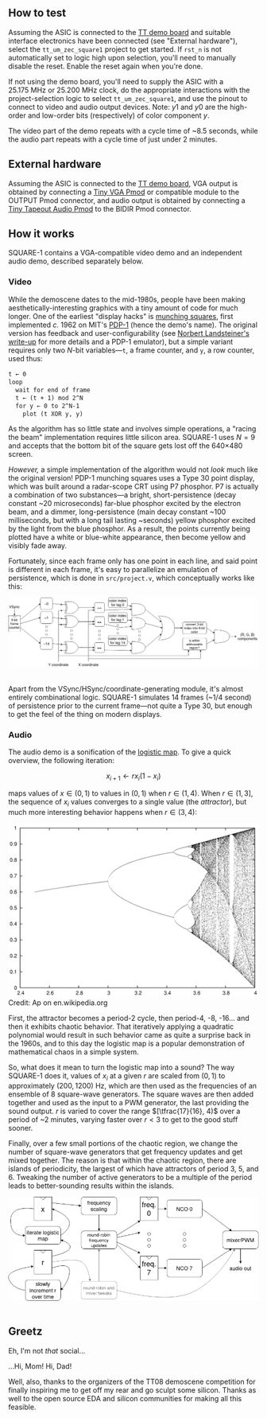 ## How to test

Assuming the ASIC is connected to the [TT demo board]
and suitable interface electronics have been connected (see "External hardware"),
select the `tt_um_zec_square1` project to get started.
If `rst_n` is not automatically set to logic high upon selection, you'll need to manually disable the reset.
Enable the reset again when you're done.

If not using the demo board, you'll need to supply the ASIC with a
25.175&nbsp;MHz or 25.200&nbsp;MHz clock,
do the appropriate interactions with the project-selection logic to select `tt_um_zec_square1`,
and use the pinout to connect
to video and audio output devices. Note: <em>y</em>1 and <em>y</em>0 are the high-order
and low-order bits (respectively) of color component <em>y</em>.

The video part of the demo repeats with a cycle time of ~8.5 seconds,
while the audio part repeats with a cycle time of just under 2 minutes.

## External hardware

Assuming the ASIC is connected to the [TT demo board],
VGA output is obtained by connecting a [Tiny VGA Pmod] or compatible module to the OUTPUT Pmod connector,
and audio output is obtained by connecting a [Tiny Tapeout Audio Pmod] to the BIDIR Pmod connector.

## How it works

SQUARE-1 contains a VGA-compatible video demo and an independent audio demo,
described separately below.

### Video

While the demoscene dates to the mid-1980s, people have been making
aesthetically-interesting graphics with a tiny amount of code for much longer.
One of the earliest "display hacks"
is [munching squares], first implemented _c._ 1962 on
MIT's [PDP-1] (hence the demo's name).
The original version has feedback and user-configurability
(see [Norbert Landsteiner's write-up] for more details and a PDP-1 emulator),
but a simple variant requires only two $N$-bit
variables&mdash;`t`, a frame counter, and `y`, a row counter, used thus:

```plain
t ← 0
loop
  wait for end of frame
  t ← (t + 1) mod 2^N
  for y ← 0 to 2^N-1
    plot (t XOR y, y)
```

As the algorithm has so little state and involves simple operations,
a "racing the beam" implementation requires little silicon area.
SQUARE-1 uses $N = 9$ and accepts that the bottom bit of the square gets
lost off the 640×480 screen.

_However,_ a simple implementation of the algorithm would not
_look_ much like the original version!
PDP-1 munching squares uses a Type 30 point display, which was built around
a radar-scope CRT using P7 phosphor.
P7 is actually a combination of two substances&mdash;a bright, short-persistence
(decay constant ~20 microseconds) far-blue phosphor excited by
the electron beam, and a dimmer, long-persistence
(main decay constant ~100 milliseconds,
but with a long tail lasting ~seconds)
yellow phosphor excited by the light from the
blue phosphor. As a result, the points currently being plotted have a
white or blue-white appearance, then become yellow and visibly fade away.

Fortunately, since each frame only has one point in each line, and said
point is different in each frame, it's easy to parallelize
an emulation of persistence, which is done in `src/project.v`, which
conceptually works like this:

![block diagram of image-generation logic](./munching-squares.png)&nbsp;

Apart from the VSync/HSync/coordinate-generating module, it's almost entirely
combinational logic. SQUARE-1 simulates 14 frames (~1/4 second) of
persistence prior to the current frame&mdash;not quite a Type 30,
but enough to get the feel of the thing on modern displays.

### Audio

The audio demo is a sonification of the [logistic map].
To give a quick overview, the following iteration:

$$x_{i+1} \leftarrow r x_i (1 - x_i)$$

maps values of $x \in (0, 1)$ to values in $(0, 1)$
when $r \in (1, 4)$. When $r \in (1, 3]$, the sequence
of $x_i$ values converges to a single value (the _attractor_),
but much more interesting behavior happens when $r \in (3, 4)$:

![attractor of the logistic map for r between 2.5 and 4](./logistic-map.png)
<br />Credit: Ap on en.wikipedia.org

First, the attractor becomes a period-2 cycle, then period-4, -8, -16&hellip;
and then it exhibits chaotic behavior.
That iteratively applying a quadratic polynomial would result in such behavior
came as quite a surprise back in the 1960s,
and to this day the logistic map is
a popular demonstration of mathematical chaos in a simple system.

So, what does it mean to turn the logistic map into a sound?
The way SQUARE-1 does it, values of $x_i$ at a given $r$ are scaled
from $(0, 1)$ to approximately $(200, 1200)$&nbsp;Hz, which are
then used as the frequencies of an ensemble of 8 square-wave generators.
The square waves are then added together and used
as the input to a PWM generator,
the last providing the sound output.
$r$ is varied to cover the range $[\tfrac{17}{16}, 4)$ over a period of ~2 minutes,
varying faster over $r < 3$ to get to the good stuff sooner.

Finally, over a few small portions of the chaotic region, we change the
number of square-wave generators that get frequency updates
and get mixed together. The reason is that within the chaotic region,
there are islands of periodicity, the largest of which have attractors
of period 3, 5, and 6. Tweaking the number of active generators to be a
multiple of the period leads to better-sounding results within the islands.

![block diagram of logistic_snd module](./logistic_snd.png)&nbsp;

## Greetz

Eh, I'm not _that_ social&hellip;

&hellip;Hi, Mom! Hi, Dad!

Well, also, thanks to the organizers of the TT08 demoscene competition
for finally inspiring me to get off my rear and go sculpt some silicon.
Thanks as well to the open source EDA and silicon communities for making
all this feasible.

[TT demo board]: https://tinytapeout.com/specs/pcb/
[Tiny VGA Pmod]: https://github.com/mole99/tiny-vga
[Tiny Tapeout Audio Pmod]: https://github.com/MichaelBell/tt-audio-pmod
[munching squares]: https://en.wikipedia.org/wiki/Munching_square
[PDP-1]: https://en.wikipedia.org/wiki/PDP-1
[Norbert Landsteiner's write-up]: https://www.masswerk.at/minskytron/
[logistic map]: https://en.wikipedia.org/wiki/Logistic_map
